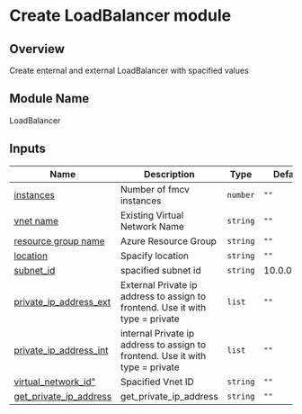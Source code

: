 <!-- BEGIN_TF_DOCS -->
# Create LoadBalancer module

## Overview

Create enternal and external LoadBalancer with spacified values

## Module Name
LoadBalancer

## Inputs

| Name | Description | Type | Default | Required |
|------|-------------|------|---------|:--------:|
| <a name="instances"></a> [instances](#instances) |Number of fmcv instances| `number` |`""`| yes |
| <a name="vn_name"></a> [vnet name](#vn_name) |  Existing Virtual Network Name | `string` |`""`| yes |
| <a name="rg_name"></a> [resource group name](#rg_name) |Azure Resource Group | `string` |`""`| yes |
| <a name="location"></a> [location](#location) |Spacify location | `string` |`""`| yes|
| <a name="subnet_id"></a> [subnet_id](#subnet_id) | spacified subnet id | `string` |10.0.0.0/16| yes |
| <a name="private_ip_address_ext"></a> [private_ip_address_ext](#private_ip_address_ext) |External Private ip address to assign to frontend. Use it with type = private | `list` | `""` | yes|
| <a name="private_ip_address_int"></a> [private_ip_address_int](#private_ip_address_int) |internal Private ip address to assign to frontend. Use it with type = private | `list` | `""` | yes|
| <a name="virtual_network_id"></a> [virtual_network_id"](#virtual_network_id") |Spacified Vnet ID | `string` | `""` | yes|
| <a name="get_private_ip_address"></a> [get_private_ip_address](#get_private_ip_address) |get_private_ip_address | `string` | `""` | yes|

<!-- END_TF_DOCS -->